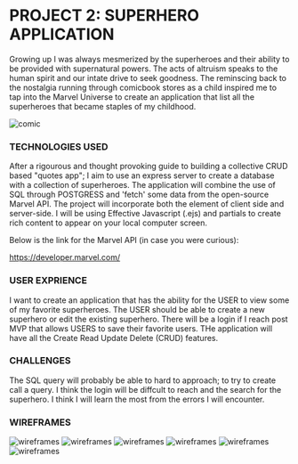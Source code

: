 # PROJECT 2: SUPERHERO APPLICATION

Growing up I was always mesmerized by the superheroes and their ability to be provided with supernatural powers.  The acts of altruism speaks to the human spirit and our intate drive to seek goodness.  The reminscing back to the  nostalgia running through comicbook stores as a child inspired me to tap into the Marvel Universe to create an application that list all the superheroes that became staples of my childhood.  



![comic](./assets/comic.jpg)

### TECHNOLOGIES USED

After a rigourous and thought provoking guide to building a collective CRUD based "quotes app"; I aim to use an express server to create a database with a collection of superheroes.  The application will combine the use of SQL through POSTGRESS and 'fetch' some data from the open-source Marvel API.  The project will incorporate both the element of client side and server-side.  I will be using Effective Javascript (.ejs) and partials to create rich content to appear on your local computer screen.

Below is the link for the Marvel API (in case you were curious):

https://developer.marvel.com/

### USER EXPRIENCE 

I want to create an application that has the ability for the USER to view some of my favorite superheroes.  The USER should be able to create a new superhero or edit the existing superhero. There will be a login if I reach post MVP that allows USERS to save their favorite users.  THe application will have all the Create Read Update Delete (CRUD) features.  


### CHALLENGES

The SQL query will probably be able to hard to approach; to try to create call a query. I think the login will be diffcult to reach and the search for the superhero. I think I will learn the most from the errors I will encounter.


### WIREFRAMES




![wireframes](./assets/wireframe_comic1.jpg)
![wireframes](./assets/wireframe_comic2.jpg)
![wireframes](./assets/wireframe_comic3.jpg)
![wireframes](./assets/wireframe_comic4.jpg)
![wireframes](./assets/wireframe_comic5.jpg)
![wireframes](./assets/wireframe_comic6.jpg)









